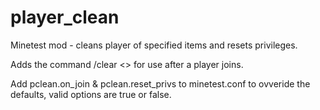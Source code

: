 # player_clean
Minetest mod - cleans player of specified items and resets privileges.

Adds the command /clear <<player>> for use after a player joins.

Add pclean.on_join & pclean.reset_privs to minetest.conf to
ovveride the defaults, valid options are true or false.

